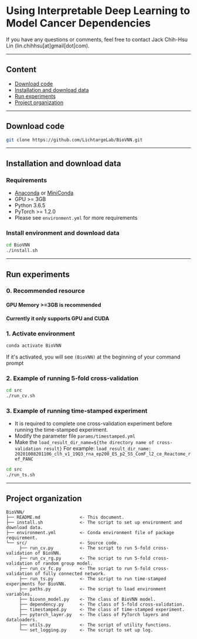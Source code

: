

Using Interpretable Deep Learning to Model Cancer Dependencies
==============================

If you have any questions or comments, feel free to contact Jack Chih-Hsu Lin (lin.chihhsu[at]gmail[dot]com).

--------
## Content
 - [Download code](#download-code)
 - [Installation and download data](#installation-and-download-data)
 - [Run experiments](#run-experiments)
 - [Project organization](#project-organization)

--------
## Download code
```bash
git clone https://github.com/LichtargeLab/BioVNN.git
```

--------
## Installation and download data

### Requirements
- [Anaconda](https://www.anaconda.com/) or [MiniConda](https://conda.io/miniconda.html)
- GPU >= 3GB
- Python 3.6.5
- PyTorch >= 1.2.0
- Please see `environment.yml` for more requirements 

### Install environment and download data
```bash
cd BioVNN
./install.sh
```

--------
## Run experiments
### 0. Recommended resource
#### GPU Memory >=3GB is recommended 
#### Currently it only supports GPU and CUDA


### 1. Activate environment
```bash
conda activate BioVNN
```
If it's activated, you will see `(BioVNN)`  at the beginning of your command prompt  

### 2. Example of running 5-fold cross-validation 
```bash
cd src
./run_cv.sh
```

### 3. Example of running time-stamped experiment
- It is required to complete one cross-validation experiment before running the time-stamped experiment.
- Modify the parameter file `params/timestamped.yml`
- Make the `load_result_dir_name=${the directory name of cross-validation result}`
For example: `load_result_dir_name: 20201008201106_clh_v1_19Q3_rna_ep200_ES_p2_SS_ComF_l2_ce_Reactome_ref_PANC`
```bash
cd src
./run_ts.sh
```


--------

Project organization
------------
    BioVNN/
    ├── README.md               <- This document.
    ├── install.sh              <- The script to set up environment and download data.
    ├── environment.yml         <- Conda environment file of package requirement.
    └── src/                    <- Source code.
         ├── run_cv.py          <- The script to run 5-fold cross-validation of BioVNN.
         ├── run_cv_rg.py       <- The script to run 5-fold cross-validation of random group model.
         ├── run_cv_fc.py       <- The script to run 5-fold cross-validation of fully connected network.
         ├── run_ts.py          <- The script to run time-stamped experiments for BioVNN.
         ├── paths.py           <- The script to load environment variables.
         ├── biovnn_model.py    <- The class of BioVNN model.
         ├── dependency.py      <- The class of 5-fold cross-validation.
         ├── timestamped.py     <- The class of time-stamped experiment.
         ├── pytorch_layer.py   <- The class of PyTorch layers and dataloaders.
         ├── utils.py           <- The script of utility functions.
         └── set_logging.py     <- The script to set up log.
    


